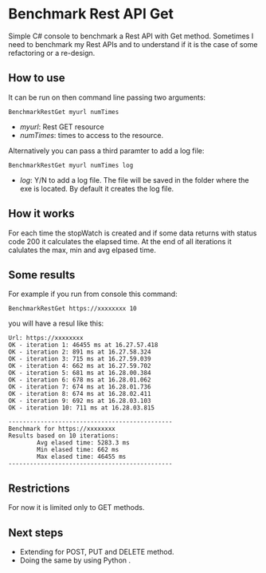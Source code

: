 # Benchmark Rest API Get
Simple C# console to benchmark a Rest API with Get method.
Sometimes I need to benchmark my Rest APIs and to understand if it is the case of some refactoring or a re-design.



## How to use
It can be run on then command line passing two arguments:

`BenchmarkRestGet myurl numTimes`
- *myurl*: Rest GET resource
- *numTimes*: times to access to the resource.

Alternatively you can pass a third paramter to add a log file:

`BenchmarkRestGet myurl numTimes log`
- *log*: Y/N to add a log file. The file will be saved in the folder where the exe is located. By default it creates the log file.


## How it works
For each time the stopWatch is created and if some data returns with status code 200 it calculates the elapsed time.
At the end of all iterations it calulates the max, min and avg elpased time.

## Some results
For example if you run from console this command:

`BenchmarkRestGet https://xxxxxxxx 10`

you will have a resul like this:

```
Url: https://xxxxxxxx
OK - iteration 1: 46455 ms at 16.27.57.418
OK - iteration 2: 891 ms at 16.27.58.324
OK - iteration 3: 715 ms at 16.27.59.039
OK - iteration 4: 662 ms at 16.27.59.702
OK - iteration 5: 681 ms at 16.28.00.384
OK - iteration 6: 678 ms at 16.28.01.062
OK - iteration 7: 674 ms at 16.28.01.736
OK - iteration 8: 674 ms at 16.28.02.411
OK - iteration 9: 692 ms at 16.28.03.103
OK - iteration 10: 711 ms at 16.28.03.815

----------------------------------------------
Benchmark for https://xxxxxxxx
Results based on 10 iterations: 
        Avg elased time: 5283.3 ms
        Min elased time: 662 ms
        Max elased time: 46455 ms
----------------------------------------------
```

## Restrictions
For now it is limited only to GET methods.

## Next steps
- Extending for POST, PUT and DELETE method.
- Doing the same by using Python .

